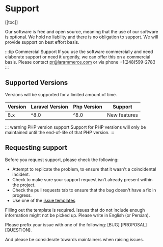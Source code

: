 # Support

[[toc]]

Our software is free and open source, meaning that the use of our software is optional. We hold no liability and there is no obligation to support. We will provide support on best effort basis.

:::tip Commercial Support
If you use the software commercially and need elaborate support or need it urgently, we can offer this on a commercial basis. Please contact <pr@larammerce.com> or via phone +1(248)599-2783
:::

## Supported Versions

Versions will be supported for a limited amount of time.

| Version | Laravel Version | Php Version | Support      |
| ------- | --------------- | ----------- | ------------ |
| 8.x     | ^8.0            | ^8.0        | New features |

::: warning PHP version support
Support for PHP versions will only be maintained until the end-of-life of that PHP version.
:::

## Requesting support

Before you request support, please check the following:

- Attempt to replicate the problem, to ensure that it wasn't a coincidental incident.
- Check to make sure your support request isn't already present within the project.
- Check the pull requests tab to ensure that the bug doesn't have a fix in progress.
- Use one of the [issue templates](https://github.com/larammerce/larammerce/tree/stable/.github/ISSUE_TEMPLATE).

Filling out the template is required. Issues that do not include enough information might not be picked up. Please write in English (or Persian).

Please prefix your issue with one of the following: [BUG] [PROPOSAL] [QUESTION].

And please be considerate towards maintainers when raising issues.
